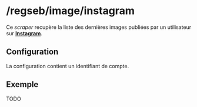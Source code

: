# /regseb/image/instagram

Ce *scraper* recupère la liste des dernières images publiées par un utilisateur
sur **[Instagram](http://TODO.com/)**.

## Configuration

La configuration contient un identifiant de compte.

## Exemple

TODO

